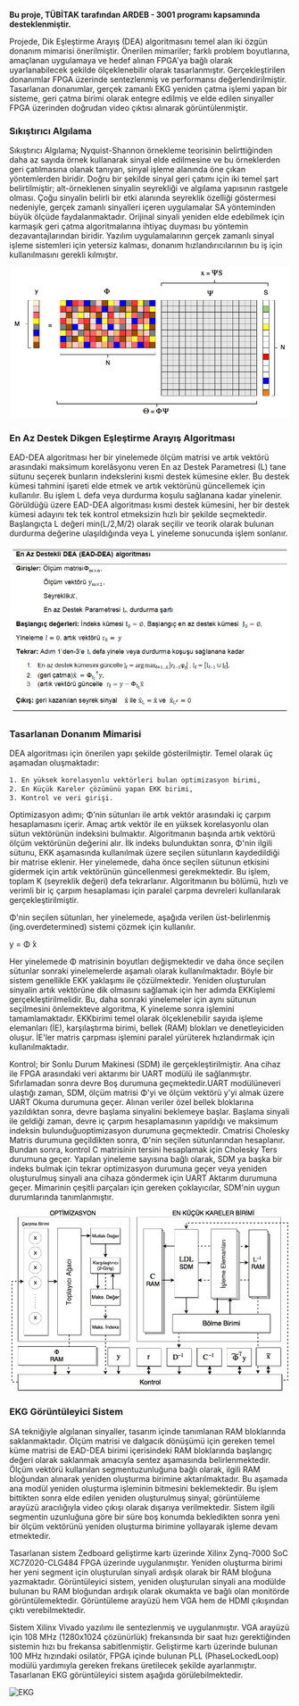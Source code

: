 **Bu proje, TÜBİTAK tarafından ARDEB - 3001 programı kapsamında desteklenmiştir.** 

Projede, Dik Eşleştirme Arayış (DEA) algoritmasını temel alan iki özgün donanım mimarisi önerilmiştir. Önerilen mimariler; farklı problem boyutlarına, amaçlanan uygulamaya ve hedef alınan FPGA'ya bağlı olarak uyarlanabilecek şekilde ölçeklenebilir olarak tasarlanmıştır. Gerçekleştirilen donanımlar FPGA üzerinde sentezlenmiş ve performansı değerlendirilmiştir. Tasarlanan donanımlar, gerçek zamanlı EKG yeniden çatma işlemi yapan bir sisteme, geri çatma birimi olarak entegre edilmiş ve elde edilen sinyaller FPGA üzerinden doğrudan video çıktısı alınarak görüntülenmiştir.

### Sıkıştırıcı Algılama

Sıkıştırıcı Algılama; Nyquist-Shannon örnekleme teorisinin belirttiğinden daha az sayıda örnek kullanarak sinyal elde edilmesine ve bu örneklerden geri çatılmasına olanak tanıyan, sinyal işleme alanında öne çıkan yöntemlerden biridir. Doğru bir şekilde sinyal geri çatımı için iki temel şart belirtilmiştir; alt-örneklenen sinyalin seyrekliği ve algılama yapısının rastgele olması. Çoğu sinyalin belirli bir etki alanında seyreklik özelliği göstermesi nedeniyle, gerçek zamanlı sinyalleri içeren uygulamalar SA yönteminden büyük ölçüde faydalanmaktadır. Orijinal sinyali yeniden elde edebilmek için karmaşık geri çatma algoritmalarına ihtiyaç duyması bu yöntemin dezavantajlarından biridir. Yazılım uygulamalarının gerçek zamanlı sinyal işleme sistemleri için yetersiz kalması, donanım hızlandırıcılarının bu iş için kullanılmasını gerekli kılmıştır.

![Sıkıştırıcı Algılama](/images/CS_basic.png)


### En Az Destek Dikgen Eşleştirme Arayış Algoritması

EAD-DEA algoritması her bir yinelemede ölçüm matrisi ve artık vektörü arasındaki maksimum korelâsyonu veren En az Destek Parametresi (L) tane sütunu seçerek bunların indekslerini kısmi destek kümesine ekler. Bu destek kümesi tahmini işareti elde etmek ve artık vektörünü güncellemek için kullanılır. Bu işlem L defa veya durdurma koşulu sağlanana kadar yinelenir. Görüldüğü üzere EAD-DEA algoritması kısmi destek kümesini, her bir destek kümesi adayını tek tek kontrol etmeksizin hızlı bir şekilde seçmektedir. Başlangıçta L değeri min⁡(L/2,M/2) olarak seçilir ve teorik olarak bulunan durdurma değerine ulaşıldığında veya L yineleme sonucunda işlem sonlanır.

![Algoritma](/images/alg.png)

### Tasarlanan Donanım Mimarisi

DEA algoritması için önerilen yapı şekilde gösterilmiştir. Temel olarak üç aşamadan oluşmaktadır:

	1. En yüksek korelasyonlu vektörleri bulan optimizasyon birimi, 
	2. En Küçük Kareler çözümünü yapan EKK birimi, 
	3. Kontrol ve veri girişi. 

Optimizasyon adımı; Φ’nin sütunları ile artık vektör arasındaki iç çarpım hesaplamasını içerir. Amaç artık vektör ile en yüksek korelasyonlu olan sütun vektörünün indeksini bulmaktır. Algoritmanın başında artık vektörü ölçüm vektörünün değerini alır. İlk indeks bulunduktan sonra, Φ'nin ilgili sütunu, EKK aşamasında kullanılmak üzere seçilen sütunların kaydedildiği bir matrise eklenir. Her yinelemede, daha önce seçilen sütunun etkisini gidermek için artık vektörünün güncellenmesi gerekmektedir. Bu işlem, toplam K (seyreklik değeri) defa tekrarlanır. Algoritmanın bu bölümü, hızlı ve verimli bir iç çarpım hesaplaması için paralel çarpma devreleri kullanılarak gerçekleştirilmiştir.

Φ'nin seçilen sütunları, her yinelemede, aşağıda verilen üst-belirlenmiş (ing.overdetermined) sistemi çözmek için kullanılır.

y = Φ ̂x

Her yinelemede Φ matrisinin boyutları değişmektedir ve daha önce seçilen sütunlar sonraki yinelemelerde aşamalı olarak kullanılmaktadır. Böyle bir sistem genellikle EKK yaklaşımı ile çözülmektedir. Yeniden oluşturulan sinyalin artık vektörüne dik olmasını sağlamak için her adımda EKKişlemi gerçekleştirilmelidir. Bu, daha sonraki yinelemeler için aynı sütunun seçilmesini önlemekteve algoritma, K yineleme sonra işlemini tamamlamaktadır. EKKbirimi temel olarak ölçeklenebilir sayıda işleme elemanları (İE), karşılaştırma birimi, bellek (RAM) blokları ve denetleyiciden oluşur. İE'ler matris çarpması işlemini paralel yürüterek hızlandırmak için kullanılmaktadır.

Kontrol; bir Sonlu Durum Makinesi (SDM) ile gerçekleştirilmiştir. Ana cihaz ile FPGA arasındaki veri aktarımı bir UART modülü ile sağlanmıştır. Sıfırlamadan sonra devre Boş durumuna geçmektedir.UART modülüneveri ulaştığı zaman, SDM, ölçüm matrisi Φ'yi ve ölçüm vektörü y'yi almak üzere UART Okuma durumuna geçer. Alınan veriler özel bellek bloklarına yazıldıktan sonra, devre başlama sinyalini beklemeye başlar. Başlama sinyali ile geldiği zaman, devre iç çarpım hesaplamasının yapıldığı ve maksimum indeksin bulunduğuoptimizasyon durumuna geçmektedir. Cmatrisi Cholesky Matris durumuna geçildikten sonra, Φ'nin seçilen sütunlarından hesaplanır. Bundan sonra, kontrol C matrisinin tersini hesaplamak için Cholesky Ters durumuna geçer. Yapılan yineleme sayısına bağlı olarak, SDM ya başka bir indeks bulmak için tekrar optimizasyon durumuna geçer veya yeniden oluşturulmuş sinyali ana cihaza göndermek için UART Aktarım durumuna geçer. Mimarinin çeşitli parçaları için gereken çoklayıcılar, SDM'nin uygun durumlarında tanımlanmıştır.

![HL](/images/fig_HL.png)

### EKG Görüntüleyici Sistem

SA tekniğiyle algılanan sinyaller, tasarım içinde tanımlanan RAM bloklarında saklanmaktadır. Ölçüm matrisi ve dalgacık dönüşümü için gereken temel küme matrisi de EAD-DEA birimi içerisindeki RAM bloklarında başlangıç değeri olarak saklanmak amacıyla sentez aşamasında belirlenmektedir. Ölçüm vektörü kullanılan segmentuzunluğuna bağlı olarak, ilgili RAM bloğundan alınarak yeniden oluşturma birimine aktarılmaktadır. Bu aşamada ana modül yeniden oluşturma işleminin bitmesini beklemektedir. Bu işlem bittikten sonra elde edilen yeniden oluşturulmuş sinyal; görüntüleme arayüzü aracılığıyla video çıkışı olarak dışarıya verilmektedir. Sistem ilgili segmentin uzunluğuna göre bir süre boş konumda bekledikten sonra yeni bir ölçüm vektörünü yeniden oluşturma birimine yollayarak işleme devam etmektedir.

Tasarlanan sistem Zedboard geliştirme kartı üzerinde Xilinx Zynq-7000 SoC XC7Z020-CLG484 FPGA üzerinde uygulanmıştır. Yeniden oluşturma birimi her yeni segment için oluşturulan sinyali ardışık olarak bir RAM bloğuna yazmaktadır. Görüntüleyici sistem, yeniden oluşturulan sinyali ana modülde bulunan bu RAM bloğundan ardışık olarak okumakta ve bağlı olan monitörde görüntülemektedir. Görüntüleme arayüzü hem VGA hem de HDMI çıkışından çıktı verebilmektedir. 

Sistem Xilinx Vivado yazılımı ile sentezlenmiş ve uygulanmıştır. VGA arayüzü için 108 MHz (1280x1024 çözünürlük) frekansında bir saat hızı gerektiğinden sistemin hızı bu frekansa sabitlenmiştir. Geliştirme kartı üzerinde bulunan 100 MHz hızındaki osilatör, FPGA içinde bulunan PLL (PhaseLockedLoop) modülü yardımıyla gereken frekans üretilecek şekilde ayarlanmıştır. Tasarlanan EKG görüntüleyici sistem aşağıda görülebilmektedir.

![EKG](/images/EKG_fig.png)

